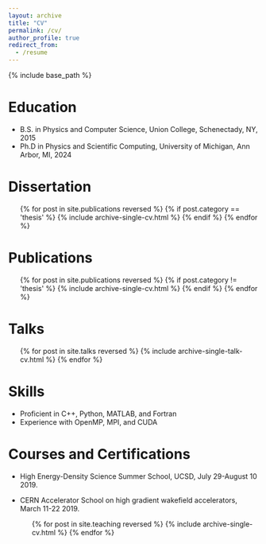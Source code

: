 ```yaml
---
layout: archive
title: "CV"
permalink: /cv/
author_profile: true
redirect_from:
  - /resume
---
```


{% include base_path %}

Education
======
* B.S. in Physics and Computer Science, Union College, Schenectady, NY, 2015
* Ph.D in Physics and Scientific Computing, University of Michigan, Ann Arbor, MI, 2024

Dissertation
======
  <ul>{% for post in site.publications reversed %}
    {% if post.category == 'thesis' %}
      {% include archive-single-cv.html %}
    {% endif %}
  {% endfor %}</ul>

Publications
======
  <ul>{% for post in site.publications reversed %}
    {% if post.category != 'thesis' %}
      {% include archive-single-cv.html %}
    {% endif %}
  {% endfor %}</ul>

Talks
======
  <ul>{% for post in site.talks reversed %}
    {% include archive-single-talk-cv.html  %}
  {% endfor %}</ul>

Skills
======
* Proficient in C++, Python, MATLAB, and Fortran
* Experience with OpenMP, MPI, and CUDA

Courses and Certifications
==========================
* High Energy-Density Science Summer School, UCSD, July 29-August 10 2019.
* CERN Accelerator School on high gradient wakefield accelerators, March 11-22 2019.

  <ul>{% for post in site.teaching reversed %}
    {% include archive-single-cv.html %}
  {% endfor %}</ul>
